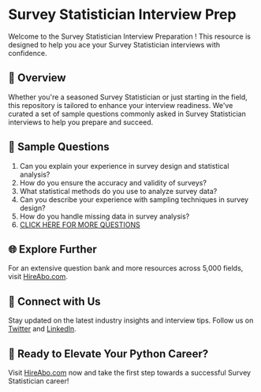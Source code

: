 # Survey Statistician Interview Prep

Welcome to the Survey Statistician Interview Preparation ! This resource is designed to help you ace your Survey Statistician interviews with confidence.

## 🚀 Overview

Whether you're a seasoned Survey Statistician or just starting in the field, this repository is tailored to enhance your interview readiness. We've curated a set of sample questions commonly asked in Survey Statistician interviews to help you prepare and succeed.

## 📝 Sample Questions

1. Can you explain your experience in survey design and statistical analysis?
2. How do you ensure the accuracy and validity of surveys?
3. What statistical methods do you use to analyze survey data?
4. Can you describe your experience with sampling techniques in survey design?
5. How do you handle missing data in survey analysis?
6. [CLICK HERE FOR MORE QUESTIONS](https://hireabo.com/job/19_1_35/Survey%20Statistician)

## 🌐 Explore Further

For an extensive question bank and more resources across 5,000 fields, visit [HireAbo.com](https://www.hireabo.com).

## 📱 Connect with Us

Stay updated on the latest industry insights and interview tips. Follow us on [Twitter](https://twitter.com/hireabo) and [LinkedIn](https://www.linkedin.com/in/hire-abo-3609972a8/).

## 🚀 Ready to Elevate Your Python Career?

Visit [HireAbo.com](https://www.hireabo.com) now and take the first step towards a successful Survey Statistician career!